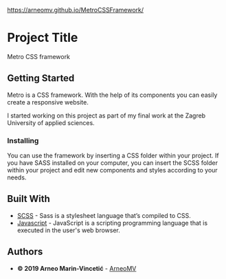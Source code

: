 https://arneomv.github.io/MetroCSSFramework/

# Project Title

Metro CSS framework

## Getting Started

Metro is a CSS framework. With the help of its components you can easily create a responsive website.

I started working on this project as part of my final work at the Zagreb University of applied sciences.

### Installing

You can use the framework by inserting a CSS folder within your project. If you have SASS installed on your computer, you can insert the SCSS folder within your project and edit new components and styles according to your needs.

## Built With

* [SCSS](https://sass-lang.com/) - Sass is a stylesheet language that’s compiled to CSS.
* [Javascript](https://devdocs.io/javascript/) - JavaScript is a scripting programming language that is executed in the user's web browser.

## Authors

* **© 2019 Arneo Marin-Vincetić** - [ArneoMV](https://github.com/ArneoMV)


